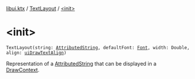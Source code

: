 [libui.ktx](../index.md) / [TextLayout](index.md) / [&lt;init&gt;](./-init-.md)

# &lt;init&gt;

`TextLayout(string: `[`AttributedString`](../-attributed-string/index.md)`, defaultFont: `[`Font`](../-font/index.md)`, width: Double, align: `[`uiDrawTextAlign`](../../libui/ui-draw-text-align.md)`)`

Representation of a [AttributedString](../-attributed-string/index.md) that can be displayed in a [DrawContext](../-draw-context.md).

